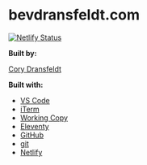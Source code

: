 # bevdransfeldt.com

[![Netlify Status](https://api.netlify.com/api/v1/badges/43c63ed6-a748-4c1b-9218-aa31292ee949/deploy-status)](https://app.netlify.com/sites/bevdransfeldt/deploys)

**Built by:**

[Cory Dransfeldt](mailto:cordial.desk8328@coryd.dev)

**Built with:**

- [VS Code](https://code.visualstudio.com)
- [iTerm](https://iterm2.com)
- [Working Copy](http://workingcopyapp.com)
- [Eleventy](https://www.11ty.dev/)
- [GitHub](https://github.com)
- [git](https://git-scm.com)
- [Netlify](https://netlify.com)
